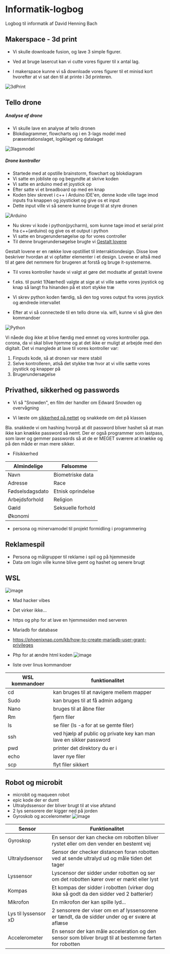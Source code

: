 # Informatik-logbog
Logbog til informatik af David Henning Bach


## Makerspace - 3d print

- Vi skulle downloade fusion, og lave 3 simple figurer.

- Ved at bruge lasercut kan vi cutte vores figurer til x antal lag.
- I makerspace kunne vi så downloade vores figurer til et minisd kort hvorefter at vi sat den til at printe i 3d printeren.


![3dPrint](Images/3dprint.png)



## Tello drone

##### Analyse af drone

- Vi skulle lave en analyse af tello dronen
- Blokdiagrammer, flowcharts og i en 3-lags model med præsentationslaget, logiklaget og datalaget

![3lagsmodel](Images/89A0D06F-A4E3-4679-95AF-C02072A1B22E.jpeg)

##### Drone kontroller

- Startede med at opstille brainstorm, flowchart og blokdiagram
- Vi satte en jobliste op og begyndte at skrive koden
- Vi satte en arduino med et joystick op
- Efter satte vi et breadboard op med en knap
- Koden blev skrevet i c++ i Arduino IDE'en, denne kode ville tage imod inputs fra knappen og joysticket og give os et input
- Dette input ville vi så senere kunne bruge til at styre dronen

![Arduino](Images/Arduino.png)


- Nu skrev vi kode i python(pycharm), som kunne tage imod et serial print fra c++(arduino) og give os et output i python 
- Vi satte en brugerundersøgelse op for vores controller
- Til denne brugerundersøgelse brugte vi 
[Gestalt lovene](http://informatik-gym.dk/glossary/gestaltlove/)

Gestalt lovene er en række love opstilliet til interraktiondesign. 
Disse love beskriver hvordan at vi opfatter elementer i et design.
Lovene er altså med til at gøre det nemmere for brugeren at forstå og bruge it-systemerne.

- Til vores kontroller havde vi valgt at gøre det modsatte af gestalt lovene
- f.eks. til punkt 1(Nærhed) valgte at sige at vi ville sætte vores joystick og knap så langt fra hinanden på et stort stykke træ


- Vi skrev python koden færdig, så den tog vores output fra vores joystick og ændrede intervallet
- Efter at vi så connectede til en tello drone via. wifi, kunne vi så give den kommandoer

![Python](Images/Kode.png)

Vi nåede dog ikke at blive færdig med emnet og vores kontroller pga. corona, da vi skal blive hjemme og at det ikke er muligt at arbejde med den digitalt.
Det vi manglede at lave til vores kontroller var:

  1. Finpuds kode, så at dronen var mere stabil
  2. Selve kontrolleren, atlså det stykke træ hvor at vi ville sætte vores joystick og knapper på
  3. Brugerundersøgelse

## Privathed, sikkerhed og passwords

- Vi så "Snowden", en film der handler om Edward Snowden og overvågning

- Vi læste om [sikkerhed på nettet](https://informatik.systime.dk/?id=528) og snakkede om det på klassen

Bla. snakkede vi om hashing hvorpå at dit password bliver hashet så at man ikke kan knække password så nemt.
Der er også programmer som lastpass, som laver og gemmer passwords så at de er MEGET sværere at knække og på den måde er man mere sikker.
- Filsikkerhed

| Almindelige     | Følsomme          |
|-----------------|-------------------|
| Navn            | Biometriske data  |
| Adresse         | Race              |
| Fødselsdagsdato | Etnisk oprindelse |
| Arbejdsforhold  | Religion          |
| Gæld            | Seksuelle forhold |
| Økonomi         |                   |

- persona og minervamodel til projekt formidling i programmering


## Reklamespil

- Persona og målgrupper til reklame i spil og på hjemmeside
- Data om login ville kunne blive gemt og hashet og senere brugt


## WSL 

![image](https://user-images.githubusercontent.com/60426203/129526924-6d22b328-d401-4006-a29a-121faf939450.png)
- Mad hacker vibes
- Det virker ikke...
- https og php for at lave en hjemmesiden med serveren
- Mariadb for database
- https://phoenixnap.com/kb/how-to-create-mariadb-user-grant-privileges
- Php for at ændre html koden
![image](https://github.com/DrMachoo/Informatik-logbog/blob/main/Images/Php%20fra%20serveren.png)

- liste over linus kommandoer

| WSL kommandoer | funktionalitet                                                     |
|----------------|--------------------------------------------------------------------|
| cd             | kan bruges til at navigere mellem mapper                           |
| Sudo           | kan bruges til at få admin adgang                                  |
| Nano           | bruges til at åbne filer                                           |
| Rm             | fjern filer                                                        |
| ls             | se filer (ls -a for at se gemte filer)                             |
| ssh            | ved hjælp af public og private key kan man lave en sikker password |
| pwd            | printer det direktory du er i                                      |
| echo           | laver nye filer                                                    |
| scp            | flyt filer sikkert                                                 |

## Robot og microbit

- microbit og maqueen robot
- epic kode der er dumt
- Ultralydssensor der bliver brugt til at vise afstand
- 2 lys sensorere der kigger ned på jorden
- Gyroskob og accelerometer
![image](https://github.com/DrMachoo/Informatik-logbog/blob/main/Images/Sk%C3%A6rmbillede%202021-11-04%20134029.png)

| Sensor               | Funktionalitet                                                                                         |
|----------------------|--------------------------------------------------------------------------------------------------------|
| Gyroskop             | En sensor der kan checke om robotten bliver rystet eller om den vender en bestemt vej                  |
| Ultralydsensor       | Sensor der checker distancen foran robotten ved at sende ultralyd ud og måle tiden det tager           |
| Lyssensor            | Lyscensor der sidder under robotten og ser om det robotten kører over er mørkt eller lyst              |
| Kompas               | Et kompas der sidder i robotten (virker dog ikke så godt da den sidder ved 2 batterier)                |
| Mikrofon             | En mikrofon der kan spille lyd...                                                                      |
| Lys til lyssensor xD | 2 sensorere der viser om en af lyssensorene er tændt, da de sidder under og er svære at aflæse         |
| Accelerometer        | En sensor der kan måle acceleration og den sensor som bliver brugt til at bestemme farten for robotten |
